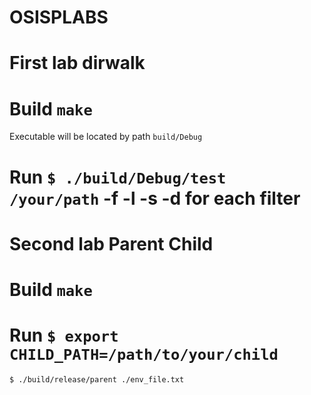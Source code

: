# OSISPLABS
# First lab dirwalk
# Build ``` make ``` 
Executable will be located by path ```build/Debug```
# Run ``` $ ./build/Debug/test /your/path ``` -f -l -s -d for each filter
# Second lab Parent Child
# Build ``` make ```
# Run ``` $ export CHILD_PATH=/path/to/your/child ```
``` $ ./build/release/parent ./env_file.txt ```
